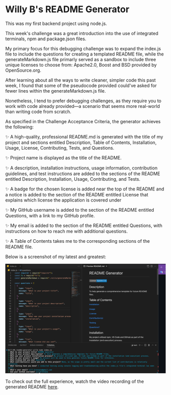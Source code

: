 # Willy B's README Generator

This was my first backend project using node.js.

This week's challenge was a great introduction into the use of integrated terminals, npm and package.json files.

My primary focus for this debugging challenge was to expand the index.js file to include the questions for creating a templated README file, while the generateMarkdown.js file primarly served as a sandbox to include three unique licenses to choose from: Apache2.0, Boost and BSD provided by OpenSource.org.

After learning about all the ways to write cleaner, simpler code this past week, I found that some of the pseudocode provided could've asked for fewer lines within the generateMarkdown.js file.

Nonetheless, I tend to prefer debugging challenges, as they require you to work with code already provided—a scenario that seems more real-world than writing code from scratch.

As specified in the Challenge Acceptance Criteria, the generator achieves the following:

✨ A high-quality, professional README.md is generated with the title of my project and sections entitled Description, Table of Contents, Installation, Usage, License, Contributing, Tests, and Questions.

✨ Project name is displayed as the title of the README.

✨ A description, installation instructions, usage information, contribution guidelines, and test instructions are added to the sections of the README entitled Description, Installation, Usage, Contributing, and Tests.

✨ A badge for the chosen license is added near the top of the README and a notice is added to the section of the README entitled License that explains which license the application is covered under

✨ My GitHub username is added to the section of the README entitled Questions, with a link to my GitHub profile.

✨ My email is added to the section of the README entitled Questions, with instructions on how to reach me with additional questions.

✨ A Table of Contents takes me to the corresponding sections of the README file.

Below is a screenshot of my latest and greatest:

![](./ProjectScreenshot.png)

To check out the full experience, watch the video recording of the generated README [here](https://drive.google.com/file/d/1ST_ZaKDjrAetqt6S37E0uOnrSKctwt9J/view?usp=share_link).
